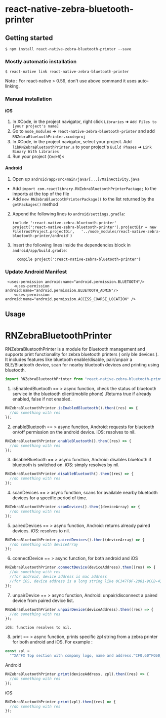 # react-native-zebra-bluetooth-printer

## Getting started

`$ npm install react-native-zebra-bluetooth-printer --save`

### Mostly automatic installation

`$ react-native link react-native-zebra-bluetooth-printer`

Note : For react-native > 0.59, don't use above command it uses auto-linking.

### Manual installation

#### iOS

1. In XCode, in the project navigator, right click `Libraries` ➜ `Add Files to [your project's name]`
2. Go to `node_modules` ➜ `react-native-zebra-bluetooth-printer` and add `RNZebraBluetoothPrinter.xcodeproj`
3. In XCode, in the project navigator, select your project. Add `libRNZebraBluetoothPrinter.a` to your project's `Build Phases` ➜ `Link Binary With Libraries`
4. Run your project (`Cmd+R`)<

#### Android

1. Open up `android/app/src/main/java/[...]/MainActivity.java`

- Add `import com.reactlibrary.RNZebraBluetoothPrinterPackage;` to the imports at the top of the file
- Add `new RNZebraBluetoothPrinterPackage()` to the list returned by the `getPackages()` method

2. Append the following lines to `android/settings.gradle`:
   ```
   include ':react-native-zebra-bluetooth-printer'
   project(':react-native-zebra-bluetooth-printer').projectDir = new File(rootProject.projectDir, 	'../node_modules/react-native-zebra-bluetooth-printer/android')
   ```
3. Insert the following lines inside the dependencies block in `android/app/build.gradle`:
   ```
     compile project(':react-native-zebra-bluetooth-printer')
   ```

### Update Android Manifest

```
 <uses-permission android:name="android.permission.BLUETOOTH"/>
    <uses-permission android:name="android.permission.BLUETOOTH_ADMIN"/>
    <uses-permission android:name="android.permission.ACCESS_COARSE_LOCATION" />
```

## Usage

# RNZebraBluetoothPrinter

RNZebraBluetoothPrinter is a module for Bluetooth management and supports print functionality for zebra bluetooth printers ( only ble devices ).
It includes features like bluetooth enable/disable, pair/unpair a BLE/Bluetooth device, scan for nearby bluetooth devices and printing using bluetooth.

```javascript
import RNZebraBluetoothPrinter from "react-native-zebra-bluetooth-printer";
```

1. isEnabledBluetooth == > async function, check the status of bluetooth service in the bluetooth client(mobile phone) .Returns true if already enabled, false if not enabled.

```javascript
RNZebraBluetoothPrinter.isEnabledBluetooth().then((res) => {
  //do something with res
});
```

2. enableBluetooth == > async function,
   Android: requests for bluetooth on/off permission on the android device.
   iOS: resolves to nil.

```javascript
RNZebraBluetoothPrinter.enableBluetooth().then((res) => {
  //do something with res
});
```

3. disableBluetooth == > async function,
   Android: disables bluetooth if bluetooth is switched on.
   iOS: simply resolves by nil.

```javascript
RNZebraBluetoothPrinter.disableBluetooth().then((res) => {
  //do something with res
});
```

4. scanDevices == > async function, scans for available nearby bluetooth devices for a specific period of time.

```javascript
RNZebraBluetoothPrinter.scanDevices().then((deviceArray) => {
  //do something with res
});
```

5. pairedDevices == > async function,
   Android: returns already paired devices.
   iOS: resolves to nil.

```javascript
RNZebraBluetoothPrinter.pairedDevices().then((deviceArray) => {
  //do something with deviceArray
});
```

6. connectDevice == > async function, for both android and iOS

```javascript
RNZebraBluetoothPrinter.connectDevice(deviceAddress).then((res) => {
  //do something with res
  //for android, device address is mac address
  //for iOS, device address is a long string like 0C347F9F-2881-9CCB-43B0-205976944626
});
```

7. unpairDevice == > async function,
   Android: unpair/disconnect a paired device from paired device list.

```javascript
RNZebraBluetoothPrinter.unpairDevice(deviceAddress).then((res) => {
  //do something with res
});
```

    iOS: function resolves to nil.

8. print == > async function, prints specific zpl string from a zebra printer for both android and iOS.
   For example :

```javascript
const zpl =
  "^XA^FX Top section with company logo, name and address.^CF0,60^FO50,50^GB100,100,100^FS^ FO75,75 ^ FR ^ GB100, 100, 100 ^ FS^ FO88, 88 ^ GB50, 50, 50 ^ FS ^XZ";
```

Android

```javascript
RNZebraBluetoothPrinter.print(deviceAddress, zpl).then((res) => {
  //do something with res
});
```

iOS

```javascript
RNZebraBluetoothPrinter.print(zpl).then((res) => {
  //do something with res
});
```
